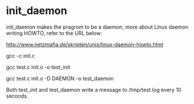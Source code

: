 # init_daemon

init_daemon makes the pragrom to be a daemon, more about Linux daemon writing HOWTO, refer to the URL below:

http://www.netzmafia.de/skripten/unix/linux-daemon-howto.html

gcc -c init.c

gcc test.c init.o -o test_init

gcc test.c init.o -D DAEMON -o test_daemon

Both test_init and test_daemon write a message to /tmp/test.log every 10 seconds.